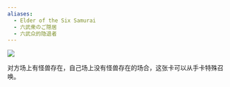 ```yaml
---
aliases:
  - Elder of the Six Samurai
  - 六武衆のご隠居
  - 六武众的隐退者
---
```


![](https://cdn.233.momobako.com/ygopro/pics/61737116.jpg!half)

对方场上有怪兽存在，自己场上没有怪兽存在的场合，这张卡可以从手卡特殊召唤。
